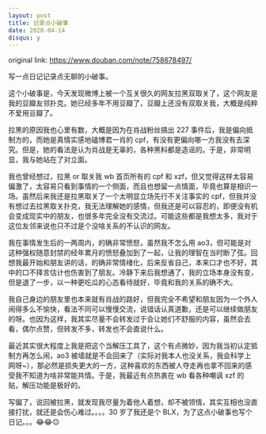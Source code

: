 ```yaml
---
layout: post
title: 记录点小破事
date: 2020-04-14
disqus: y
---
```


original link: https://www.douban.com/note/758678497/

写一点日记记录点无聊的小破事。

这个小破事是，今天发现微博上被一个互关很久的网友拉黑双取关了，这个网友是我的豆瓣友邻扑克。她已经多年不用豆瓣了，豆瓣上还没有双取关我，大概是纯粹不爱用豆瓣了。

拉黑的原因我也心里有数，大概是因为在肖战粉丝搞出 227 事件后，我是偏向抵制方的，而她是真情实感地磕博君一肖的 cpf，有没有更偏向哪一方我没有去深究。但是，她的看法是认为肖战是无辜的，各种黑料都是造谣的。于是，非常明显，我与她站在了对立面。

我也曾经想过，拉黑 or 取关我 wb 首页所有的 cpf 和 xzf，但又觉得这样太容易偏激了，太容易只看到事情的一个侧面，而且也想留一点情面，毕竟也算是相识一场。虽然后来我还是拉黑取关了一个太明显立场先行不关注事实的 cpf，但我并没有想过去拉黑取关扑克，我无法理解她的感情，但我还是可以容忍的，即便没有机会变成现实中的朋友，也很多年完全没有交流过。可能这些都是我想太多，我对于这位友邻来说也只不过是个没啥关系的不认识的网友。

我在事情发生后的一两周内，的确非常愤怒，虽然我不怎么用 ao3，但可能是对这种强权随意封禁的经年累月的愤怒叠加到了一起，让我的理智在当时断了弦。回想我最开始和朋友讲的话，的确非常情绪化，后来反省自己，本来口才也不好，其中的口不择言估计也伤害到了朋友。冷静下来后我想通了，我的立场本身没有变，但是退了一步，以一种更吃瓜的心态看待就好，毕竟和我的关系的确不大。

我自己身边的朋友里也本来就有肖战的路好，但我完全不希望和朋友因为一个外人闹得多么不愉快，看法不同可以慢慢交流，说错话认真道歉，还是可以继续做朋友的呀。也因为这样，我其实尽量不会转发过于会让她们不舒服的内容，虽然会去看，偶尔点赞，但转发不多，转发也不会直说什么。

最近其实很大程度上我是把这个当解压工具了，这个有点微妙，因为我当初认定抵制方再怎么闹，ao3 被墙就是不会回来了（实际对我本人也没关系，我会科学上网呀~），那必然是损失更大的一方，这种喜欢的东西被人夺走再也拿不回来的感受我不知道为啥非常能共情。于是，我最近有点热衷在 wb 看各种嘲讽 xzf 的贴，解压功能是极好的。

写偏了，说回被拉黑，就发现我尽量为着他人着想，却不被领情，其实互相也没直接打扰，就还是会伤心难过。。。。30 岁了我还是个 BLX，为了这点小破事也写个日记。。。😂😂😔